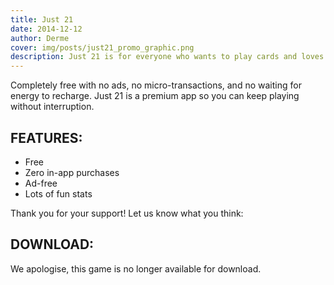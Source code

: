 ```yaml
---
title: Just 21
date: 2014-12-12
author: Derme
cover: img/posts/just21_promo_graphic.png
description: Just 21 is for everyone who wants to play cards and loves twenty-one. Easy to play, just hit or stand!
---
```


Completely free with no ads, no micro-transactions, and no waiting for energy to recharge. Just 21 is a premium app so you can keep playing without interruption.

## FEATURES:
- Free
- Zero in-app purchases
- Ad-free
- Lots of fun stats

Thank you for your support! Let us know what you think:

## DOWNLOAD:

We apologise, this game is no longer available for download.

